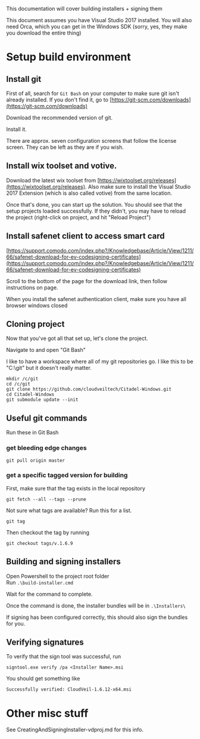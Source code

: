
This documentation will cover building installers + signing them

This document assumes you have Visual Studio 2017 installed. You will also need Orca, which you can get in the Windows SDK (sorry, yes, they make you download the entire thing)

# Setup build environment

## Install git

First of all, search for `Git Bash` on your computer to make sure git isn't already installed. If you don't find it, go to [https://git-scm.com/downloads](https://git-scm.com/downloads)

Download the recommended version of git.

Install it.

There are approx. seven configuration screens that follow the license screen. They can be left as they are if you wish.

## Install wix toolset and votive.

Download the latest wix toolset from [https://wixtoolset.org/releases](https://wixtoolset.org/releases).
Also make sure to install the Visual Studio 2017 Extension (which is also called votive) from the same location.

Once that's done, you can start up the solution. You should see that the setup projects loaded successfully. If they didn't, you may have to reload the project (right-click on project, and hit "Reload Project")

## Install safenet client to access smart card

[https://support.comodo.com/index.php?/Knowledgebase/Article/View/1211/66/safenet-download-for-ev-codesigning-certificates](https://support.comodo.com/index.php?/Knowledgebase/Article/View/1211/66/safenet-download-for-ev-codesigning-certificates)

Scroll to the bottom of the page for the download link, then follow instructions on page.

When you install the safenet authentication client, make sure you have all browser windows closed

## Cloning project

Now that you've got all that set up, let's clone the project.

Navigate to and open "Git Bash"

I like to have a workspace where all of my git repositories go. I like this to be "C:\git" but it doesn't really matter.

```
mkdir /c/git
cd /c/git
git clone https://github.com/cloudveiltech/Citadel-Windows.git
cd Citadel-Windows
git submodule update --init
```
## Useful git commands

Run these in Git Bash

### get bleeding edge changes
```
git pull origin master
```

### get a specific tagged version for building
First, make sure that the tag exists in the local repository
```
git fetch --all --tags --prune
```

Not sure what tags are available? Run this for a list.
```
git tag
```

Then checkout the tag by running
```
git checkout tags/v.1.6.9
```


## Building and signing installers

Open Powershell to the project root folder  
Run `.\build-installer.cmd`

Wait for the command to complete.

Once the command is done, the installer bundles will be in `.\Installers\`

If signing has been configured correctly, this should also sign the bundles for you.

## Verifying signatures
To verify that the sign tool was successful, run
```
signtool.exe verify /pa <Installer Name>.msi
```

You should get something like
```
Successfully verified: CloudVeil-1.6.12-x64.msi
```

# Other misc stuff
See CreatingAndSigningInstaller-vdproj.md for this info.
